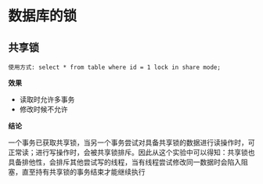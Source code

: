 # 数据库的锁
## 共享锁
```
使用方式: select * from table where id = 1 lock in share mode;
```
**效果**
-  读取时允许多事务
-  修改时候不允许

**结论**

一个事务已获取共享锁，当另一个事务尝试对具备共享锁的数据进行读操作时，可正常读；进行写操作时，会被共享锁排斥。因此从这个实验中可以得知：共享锁也具备排他性，会排斥其他尝试写的线程，当有线程尝试修改同一数据时会陷入阻塞，直至持有共享锁的事务结束才能继续执行